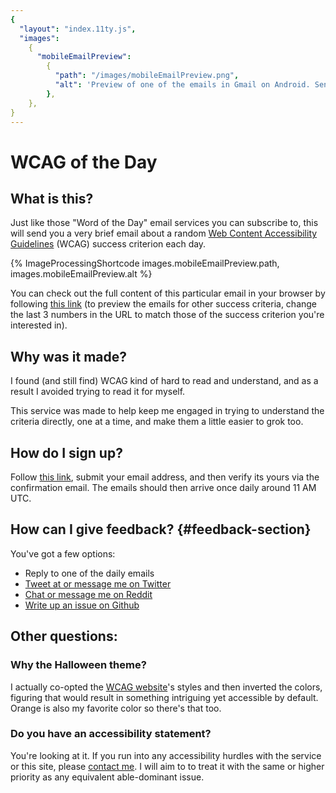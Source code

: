 ```yaml
---
{
  "layout": "index.11ty.js",
  "images":
    {
      "mobileEmailPreview":
        {
          "path": "/images/mobileEmailPreview.png",
          "alt": 'Preview of one of the emails in Gmail on Android. Sender is "WCAG of the Day", subject is "Sensory Characteristics - 1.3.3", and the preview text is the beginning of the success criterion''s text, reading "Instructions provided for understanding..."',
        },
    },
}
---
```


# WCAG of the Day

## What is this?

Just like those "Word of the Day" email services you can subscribe to, this will send you a very brief email about a random [Web Content Accessibility Guidelines](https://www.w3.org/WAI/standards-guidelines/wcag/) (WCAG) success criterion each day.

{% ImageProcessingShortcode images.mobileEmailPreview.path, images.mobileEmailPreview.alt %}

You can check out the full content of this particular email in your browser by following [this link](https://htmlpreview.github.io/?https://raw.githubusercontent.com/Grunet/digestible-wcag-sc-emails/master/dist/1-3-3.html) (to preview the emails for other success criteria, change the last 3 numbers in the URL to match those of the success criterion you're interested in).

## Why was it made?

I found (and still find) WCAG kind of hard to read and understand, and as a result I avoided trying to read it for myself.

This service was made to help keep me engaged in trying to understand the criteria directly, one at a time, and make them a little easier to grok too.

## How do I sign up?

Follow [this link](/subscribe), submit your email address, and then verify its yours via the confirmation email. The emails should then arrive once daily around 11 AM UTC.

## How can I give feedback? {#feedback-section}

You've got a few options:

- Reply to one of the daily emails
- [Tweet at or message me on Twitter](https://twitter.com/__grunet)
- [Chat or message me on Reddit](https://www.reddit.com/user/__grunet)
- [Write up an issue on Github](https://github.com/Grunet/digestible-wcag/issues)

## Other questions:

### Why the Halloween theme?

I actually co-opted the [WCAG website](https://www.w3.org/TR/WCAG/)'s styles and then inverted the colors, figuring that would result in something intriguing yet accessible by default. Orange is also my favorite color so there's that too.

### Do you have an accessibility statement?

You're looking at it. If you run into any accessibility hurdles with the service or this site, please [contact me](#feedback-section). I will aim to to treat it with the same or higher priority as any equivalent able-dominant issue.
